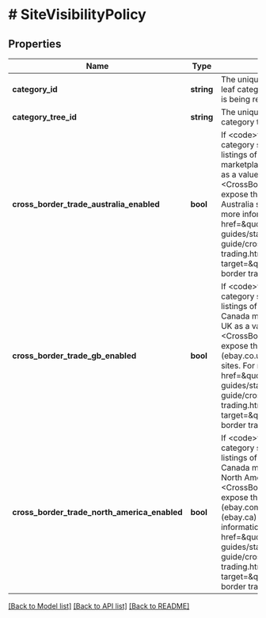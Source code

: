 # # SiteVisibilityPolicy

## Properties

Name | Type | Description | Notes
------------ | ------------- | ------------- | -------------
**category_id** | **string** | The unique identifier of the eBay leaf category for which metadata is being returned. | [optional]
**category_tree_id** | **string** | The unique identifier of the category tree. | [optional]
**cross_border_trade_australia_enabled** | **bool** | If &lt;code&gt;true&lt;/code&gt;, the category supports specifying that listings of a seller on the UK marketplace can pass in Australia as a value in a &lt;CrossBorderTrade&gt; field to expose that item on the eBay Australia site (ebay.com.au). For more information, see &lt;a href&#x3D;\&quot;/api-docs/user-guides/static/trading-user-guide/cross-border-trading.html\&quot;  target&#x3D;\&quot;_blank\&quot;&gt;Cross-border trading&lt;/a&gt;. | [optional]
**cross_border_trade_gb_enabled** | **bool** | If &lt;code&gt;true&lt;/code&gt;, the category supports specifying that listings of a seller on the US or Canada merketplaces can pass in UK as a value in a &lt;CrossBorderTrade&gt; field to expose that item on the eBay UK (ebay.co.uk) and eBay IE (ebay.ie) sites. For more information, see &lt;a href&#x3D;\&quot;/api-docs/user-guides/static/trading-user-guide/cross-border-trading.html\&quot;  target&#x3D;\&quot;_blank\&quot;&gt;Cross-border trading&lt;/a&gt;. | [optional]
**cross_border_trade_north_america_enabled** | **bool** | If &lt;code&gt;true&lt;/code&gt;, the category supports specifying that listings of a seller on the US or Canada merketplaces can pass in North America as a value in a &lt;CrossBorderTrade&gt; field to expose that item on the eBay US (ebay.com) and eBay Canada (ebay.ca) sites (English). For more information, see &lt;a href&#x3D;\&quot;/api-docs/user-guides/static/trading-user-guide/cross-border-trading.html\&quot;  target&#x3D;\&quot;_blank\&quot;&gt;Cross-border trading&lt;/a&gt;. | [optional]

[[Back to Model list]](../../README.md#models) [[Back to API list]](../../README.md#endpoints) [[Back to README]](../../README.md)
